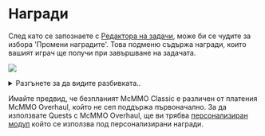 # Награди

След като се запознаете с [Редактора на задачи](../setup/quests-editor.md), може би се чудите за избора 'Промени наградите'. Това подменю съдържа награди, които вашият играч ще получи при завършване на задачата. 

![](../.gitbook/assets/rewardz.png)

<details>

<summary>Разгънете за да видите разбивката..</summary>

1. Парична награда чрез [Vault](https://pikamug.gitbook.io/quests/beginner/dependencies#vault)
2. Точки за използване като изискване за задача
3. Предметна награда като Смадагди и Диаманти
4. Награда ванила опит
5. Изпълнете команда от конзолата (`<player>` замества името)
6. Дайте разрешение на играча от конзолата чрез Vault
7. [mcMMO Classic](https://pikamug.gitbook.io/quests/beginner/dependencies#mcmmo-classic) награда за опит и нива
8. [Heroes](https://pikamug.gitbook.io/quests/beginner/dependencies#heroes) награда за нива
9. [Parties](https://pikamug.gitbook.io/quests/beginner/dependencies#parties) награда за нива
10. Награда от [Персонализиран модул](https://pikamug.gitbook.io/quests/casual/modules)
11. Персонализирано съобщение, показано на играча, описващо неговите награди.
12. Завършете работата по наградите си за задачата

</details>

Имайте предвид, че безпланият McMMO Classic е различен от платения McMMO Overhaul, който не сеп поддържа първоначално. За да използвате Quests с McMMO Overhaul, ще ви трябва [персонализиран модул](https://pikamug.gitbook.io/quests/casual/modules#mcmmo-overhaul) който се използва под персонализирани награди.
